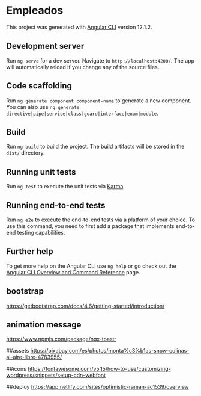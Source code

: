 # Empleados

This project was generated with [Angular CLI](https://github.com/angular/angular-cli) version 12.1.2.

## Development server

Run `ng serve` for a dev server. Navigate to `http://localhost:4200/`. The app will automatically reload if you change any of the source files.

## Code scaffolding

Run `ng generate component component-name` to generate a new component. You can also use `ng generate directive|pipe|service|class|guard|interface|enum|module`.

## Build

Run `ng build` to build the project. The build artifacts will be stored in the `dist/` directory.

## Running unit tests

Run `ng test` to execute the unit tests via [Karma](https://karma-runner.github.io).

## Running end-to-end tests

Run `ng e2e` to execute the end-to-end tests via a platform of your choice. To use this command, you need to first add a package that implements end-to-end testing capabilities.

## Further help

To get more help on the Angular CLI use `ng help` or go check out the [Angular CLI Overview and Command Reference](https://angular.io/cli) page.


## bootstrap 
https://getbootstrap.com/docs/4.6/getting-started/introduction/

## animation message
https://www.npmjs.com/package/ngx-toastr

##assets
https://pixabay.com/es/photos/monta%c3%b1as-snow-colinas-al-aire-libre-4783955/

##icons
https://fontawesome.com/v5.15/how-to-use/customizing-wordpress/snippets/setup-cdn-webfont

##deploy
https://app.netlify.com/sites/optimistic-raman-ac1539/overview